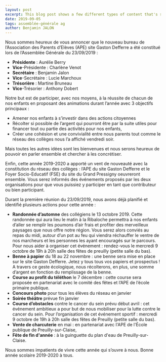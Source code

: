 ```yaml
---
layout: post
excerpt: This blog post shows a few different types of content that's supported and styled with Markdown. Basic typography, images, and code are all supported.
date: 2019-09-05
tags: assemblée-générale ag
author: Benjamin JALON
---
```


Nous sommes heureux de vous annoncer que le nouveau bureau de l’Association des Parents d’Elèves (APE) site Gaston Defferre a été constitué lors de l’Assemblée Générale du 23/09/2019 :
* **Présidente** : Aurélie Berry
* **Vice**-Présidente : Charlène Venot
* **Secrétaire** : Benjamin Jalon
* **Vice**-Secrétaire : Lucie Marchoux
* **Trésorière** : Martine Bruneau
* **Vice**-Trésorier : Anthony Dobert

Notre but est de participer, avec nos moyens, à la réussite de chacun de nos enfants en proposant des animations durant l’année avec 3 objectifs principaux :
* Amener nos enfants à s’investir dans des actions citoyennes
* Récolter si possible de l’argent qui pourront être par la suite utiles pour financer tout ou partie des activités pour nos enfants,
* Créer une cohésion et une convivialité entre nous parents tout comme le réseau des collèges nous l’a affiché vendredi soir.

Mais toutes les autres idées sont les bienvenues et nous serons heureux de pouvoir en parler ensemble et chercher à les concrétiser.

Enfin, cette année 2019-2020 a apporté un vent de nouveauté avec la constitution du réseau des collèges : l’APE du site Gaston Defferre et le Foyer Socio-Educatif (FSE) du site du Grand Pressigny oeuvreront ensemble. Vous serez informés des événements proposés par les deux organisations pour que vous puissiez y participer en tant que contributeur ou bien participant.

Durant la première réunion du 23/09/2019, nous avons déjà planifié et identifié plusieurs actions pour cette année :
* **Randonnée d’automne** des collégiens le 13 octobre 2019. Cette randonnée qui aura lieu le matin à la Ribaloche permettra à nos enfants d’aller se remplir les poumons d’air frais et profiter des merveilleux paysages que nous offre notre région. Vous serez alors conviés au repas du midi, autour d’un pot au feu qui viendra réchauffer le ventre de nos marcheurs et les personnes les ayant encouragés sur le parcours. Pour nous aider à organiser cet événement : rendez-vous le mercredi 9 octobre de 19h à 20h salle des fêtes de preuilly (petite salle du bas).
* **Benne à papier** du 18 au 22 novembre : une benne sera mise en place sur le site Gaston Defferre. Jetez y tous tous vos papiers et prospectus ! A travers ce geste écologique, nous récolterons, en plus, une somme d’argent en fonction du remplissage de la benne.
* **Course au profit du téléthon** le 7 décembre : cette course sera proposée en partenariat avec le comité des fêtes et l’APE de l’école primaire publique.
* **Concours photo** pour tous les élèves du réseau en janvier
* **Soirée théâtre** prévue fin janvier
* **Course d’obstacles** contre le cancer du sein prévu début avril : cet événement ambitieux a pour but de nous mobiliser pour la lutte contre le cancer du sein. Pour l’organisation de cet événement sportif : mercredi 9 octobre de 19h à 20h salle des fêtes de Preuilly (petite salle du bas). 
* **Vente de charcuterie** en mai : en partenariat avec l'APE de l'École publique de Preuilly-sur-Claise,
* **Fête de fin d'année** : à la guinguette du plan d'eau de Preuilly-sur-Claise.

Nous sommes impatients de vivre cette année qui s’ouvre à nous. Bonne année scolaire 2019-2020 à tous.